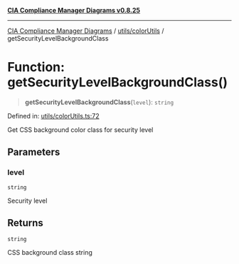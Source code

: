 [**CIA Compliance Manager Diagrams v0.8.25**](../../../README.md)

***

[CIA Compliance Manager Diagrams](../../../modules.md) / [utils/colorUtils](../README.md) / getSecurityLevelBackgroundClass

# Function: getSecurityLevelBackgroundClass()

> **getSecurityLevelBackgroundClass**(`level`): `string`

Defined in: [utils/colorUtils.ts:72](https://github.com/Hack23/cia-compliance-manager/blob/b7816746b3b7f5e02cb18303af9cc6696a8caef9/src/utils/colorUtils.ts#L72)

Get CSS background color class for security level

## Parameters

### level

`string`

Security level

## Returns

`string`

CSS background class string
